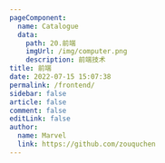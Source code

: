 ```yaml
---
pageComponent:
  name: Catalogue
  data:
    path: 20.前端
    imgUrl: /img/computer.png
    description: 前端技术
title: 前端
date: 2022-07-15 15:07:38
permalink: /frontend/
sidebar: false
article: false
comment: false
editLink: false
author: 
  name: Marvel
  link: https://github.com/zouquchen
---
```

